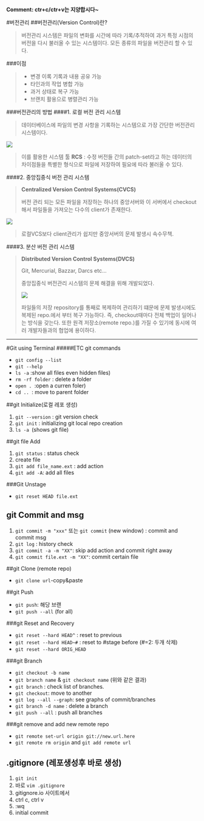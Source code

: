 **Comment: ctr+c/ctr+v는 지양합시다~**

#버전관리
##버전관리(Version Control)란?
> 버전관리 시스템은 파일의 변화를 시간에 따라 기록/추적하여 과거 특정 시점의 버전을 다시 불러올 수 있는 시스템이다. 
> 모든 종류의 파일을 버전관리 할 수 있다. 

###이점
>* 변경 이록 기록과 내용 공유 가능
>* 타인과의 작업 병합 가능
>* 과거 상태로 복구 가능
>* 브랜치 활용으로 병렬관리 가능

###버전관리의 방법
####1. 로컬 버전 관리 시스템
> 데이터베이스에 파일의 변경 사항을 기록하는 시스템으로 가장 간단한 버전관리 시스템이다.
> 
![](https://git-scm.com/figures/18333fig0101-tn.png)

>이를 활용한 시스템 툴 **RCS**
>	: 수정 버전들 간의 patch-set라고 하는 데이터의 차이점들을 특별한 형식으로 파일에 저장하여 필요에 따라 불러올 수 있다. 


####2. 중앙집중식 버전 관리 시스템
>**Centralized Version Control Systems(CVCS)** 
>
> 버전 관리 되는 모든 파일을 저장하는 하나의 중앙서버와 이 서버에서 checkout해서 파일들을 가져오는 다수의 client가 존재한다. 
> 
![](https://git-scm.com/figures/18333fig0102-tn.png)
> 
>로컬VCS보다 client관리가 쉽지만 중앙서버의 문제 발생시 속수무책. 

####3. 분산 버전 관리 시스템
>**Distributed Version Control Systems(DVCS)**
>
> Git, Mercurial, Bazzar, Darcs etc...
>
> 중앙집중식 버전관리 시스템의 문제 해결을 위해 개발되었다.
> 
> ![](https://git-scm.com/figures/18333fig0103-tn.png)
> 
> 파일들의 저장 repository를 통째로 복제하여 관리하기 떄문에 문제 발생시에도 복제된 repo.에서 부터 복구 가능하다. 즉, checkout때마다 전체 백업이 일어나는 방식을 갖는다. 
> 또한 원격 저장소(remote repo.)를 가질 수 있기에 동시에 여러 개발자들과의 협업에 용이하다.


--------------

#Git using Terminal
#####ETC git commands
* `git config --list`
* `git --help`
* `ls -a` :show all files even hidden files)
* `rm -rf folder` : delete a folder
* `open . `:open a curren foler)
* `cd .. `: move to parent folder

##git Initialize(로컬 레포 생성)
1. `git --version` : git version check
2. `git init` : initializing git local repo creation
3. `ls -a `(shows git file)

##git file Add
1. `git status` : status check
2. create file
3. `git add file_name.ext` : add action
4. `git add -A`: add all files

###Git Unstage
* `git reset HEAD file.ext`

## git Commit and msg
1. `git commit -m "xxx"` 또는 `git commit` (new window) : commit and commit msg 
2. `git log` : history check
3. `git commit -a -m "XX"`: skip add action and commit right away 
4. `git commit file.ext -m "XX"`: commit certain file

##git Clone (remote repo)
* `git clone url`-copy&paste
 
##git Push
* `git push`: 해당 브랜
* `git push --all` (for all)

###git Reset and Recovery
* `git reset --hard HEAD^` : reset to previous
* `git reset --hard HEAD~#` : reset to #stage before (#=2: 두개 삭제)
* `git reset --hard ORIG_HEAD`

###git Branch
* `git checkout -b name`
* `git branch name` & `git checkout name` (위와 같은 결과)
* `git branch` : check list of branches.
* `git checkout`: move to another
* `git log --all --graph`: see graphs of commit/branches
* `git branch -d name` : delete a branch
* `git push --all` : push all branches

###git remove and add new remote repo
* `git remote set-url origin git://new.url.here`
* `git remote rm origin` and `git add remote url`

## .gitignore (레포생성후 바로 생성)
1. `git init`
2. 바로 `vim .gitignore`
3. gitignore.io 사이트에서 
4. ctrl c, ctrl v
5. :wq
6. initial commit


